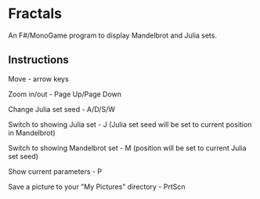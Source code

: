 # Fractals

An F#/MonoGame program to display Mandelbrot and Julia sets.

## Instructions

Move - arrow keys

Zoom in/out - Page Up/Page Down

Change Julia set seed - A/D/S/W

Switch to showing Julia set - J (Julia set seed will be set to current position in Mandelbrot)

Switch to showing Mandelbrot set - M (position will be set to current Julia set seed)

Show current parameters - P

Save a picture to your "My Pictures" directory - PrtScn